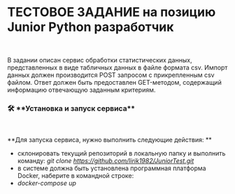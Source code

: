 <h1>ТЕСТОВОЕ ЗАДАНИЕ на позицию 
Junior Python разработчик 
</h1>
<br>

В задании описан сервис обработки статистических данных, представленных в виде табличных данных в файле формата csv.
Импорт данных должен производится POST запросом с прикрепленным csv файлом.
Ответ должен быть предоставлен GET-методом, содержащий информацию отвечающую заданным критериям.

<h3>🛠️
**Установка и запуск сервиса**
</h3>
<br>



**Для запуска сервиса, нужно выполнить следующие действия:
**
- склонировать текущий репозиторий в локальную папку и выполнить команду:
  _git clone https://github.com/lirik1982/JuniorTest.git_
- в системе должна быть установлена программная платформа Docker,
  наберите в командной строке:
- _docker-compose up_
  
